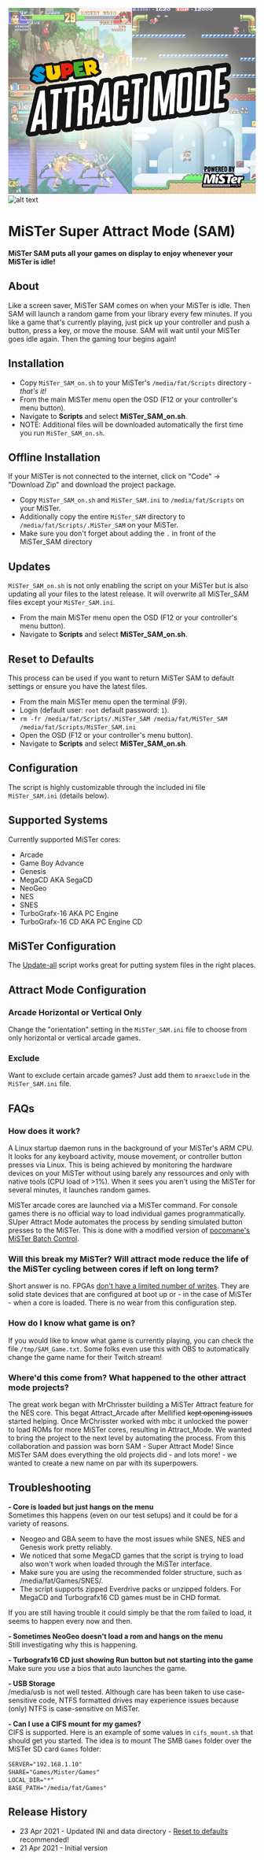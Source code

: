 ![alt text](https://github.com/mrchrisster/attract_mode/blob/main/Media/mister-sam-logo02.jpg)
![alt text](https://i.ibb.co/DzjQDtH/Screenshot-22.png)


# MiSTer Super Attract Mode (SAM)
**MiSTer SAM puts all your games on display to enjoy whenever your MiSTer is idle!**

## About
Like a screen saver, MiSTer SAM comes on when your MiSTer is idle. Then SAM will launch a random game from your library every few minutes. If you like a game that's currently playing, just pick up your controller and push a button, press a key, or move the mouse. SAM will wait until your MiSTer goes idle again. Then the gaming tour begins again!

## Installation
- Copy `MiSTer_SAM_on.sh` to your MiSTer's `/media/fat/Scripts` directory - *that's it!* 
- From the main MiSTer menu open the OSD (F12 or your controller's menu button).
- Navigate to **Scripts** and select **MiSTer_SAM_on.sh**.
- NOTE: Additional files will be downloaded automatically the first time you run `MiSTer_SAM_on.sh`.
  
## Offline Installation  
If your MiSTer is not connected to the internet, click on "Code" -> "Download Zip" and download the project package.
- Copy `MiSTer_SAM_on.sh` and `MiSTer_SAM.ini` to `/media/fat/Scripts` on your MiSTer. 
- Additionally copy the entire `MiSTer_SAM` directory to `/media/fat/Scripts/.MiSTer_SAM` on your MiSTer.
- Make sure you don't forget about adding the `.` in front of the MiSTer_SAM directory

## Updates
`MiSTer_SAM_on.sh` is not only enabling the script on your MiSTer but is also updating all your files to the latest release. It will overwrite all MiSTer_SAM files except your `MiSTer_SAM.ini`.
  
- From the main MiSTer menu open the OSD (F12 or your controller's menu button).
- Navigate to **Scripts** and select **MiSTer_SAM_on.sh**.

## Reset to Defaults
This process can be used if you want to return MiSTer SAM to default settings or ensure you have the latest files.
- From the main MiSTer menu open the terminal (F9).
- Login (default user: `root` default password: `1`).
- `rm -fr /media/fat/Scripts/.MiSTer_SAM /media/fat/MiSTer_SAM /media/fat/Scripts/MiSTer_SAM.ini`
- Open the OSD (F12 or your controller's menu button).
- Navigate to **Scripts** and select **MiSTer_SAM_on.sh**.
  
## Configuration
The script is highly customizable through the included ini file `MiSTer_SAM.ini` (details below).

## Supported Systems
Currently supported MiSTer cores:
* Arcade
* Game Boy Advance
* Genesis
* MegaCD AKA SegaCD
* NeoGeo
* NES
* SNES
* TurboGrafx-16 AKA PC Engine
* TurboGrafx-16 CD AKA PC Engine CD

## MiSTer Configuration
The [Update-all](https://github.com/theypsilon/Update_All_MiSTer) script works great for putting system files in the right places.

## Attract Mode Configuration
### Arcade Horizontal or Vertical Only
Change the "orientation" setting in the `MiSTer_SAM.ini` file to choose from only horizontal or vertical arcade games.

### Exclude
Want to exclude certain arcade games? Just add them to `mraexclude` in the `MiSTer_SAM.ini` file.

## FAQs

### How does it work?
A Linux startup daemon runs in the background of your MiSTer's ARM CPU. It looks for any keyboard activity, mouse movement, or controller button presses via Linux. This is being achieved by monitoring the hardware devices on your MiSTer without using barely any ressources and only with native tools (CPU load of >1%). When it sees you aren't using the MiSTer for several minutes, it launches random games.

MiSTer arcade cores are launched via a MiSTer command. For console games there is no official way to load individual games programmatically. SUper Attract Mode automates the process by sending simulated button presses to the MiSTer. This is done with a modified version of [pocomane's MiSTer Batch Control](https://github.com/pocomane/MiSTer_Batch_Control). 

### Will this break my MiSTer? Will attract mode reduce the life of the MiSTer cycling between cores if left on long term?
Short answer is no. FPGAs [don't have a limited number of writes](https://www.youtube.com/watch?v=gtxNu_BUL-w). They are solid state devices that are configured at boot up or - in the case of MiSTer - when a core is loaded. There is no wear from this configuration step.

### How do I know what game is on?  
If you would like to know what game is currently playing, you can check the file `/tmp/SAM_Game.txt`. Some folks even use this with OBS to automatically change the game name for their Twitch stream!  
  
### Where'd this come from? What happened to the other attract mode projects?
The great work began with MrChrisster building a MiSTer Attract feature for the NES core. This begat Attract_Arcade after Mellified ~~kept opening issues~~ started helping. Once MrChrisster worked with mbc it unlocked the power to load ROMs for more MiSTer cores, resulting in Attract_Mode. We wanted to bring the project to the next level by automating the process. From this collaboration and passion was born SAM - Super Attract Mode! Since MiSTer SAM does everything the old projects did - and lots more! - we wanted to create a new name on par with its superpowers.
 
## Troubleshooting
**- Core is loaded but just hangs on the menu**  
Sometimes this happens (even on our test setups) and it could be for a variety of reasons.   
- Neogeo and GBA seem to have the most issues while SNES, NES and Genesis work pretty reliably.  
- We noticed that some MegaCD games that the script is trying to load also won't work when loaded through the MiSTer interface. 
- Make sure you are using the recommended folder structure, such as /media/fat/Games/SNES/. 
- The script supports zipped Everdrive packs or unzipped folders. For MegaCD and Turbografx16 CD games must be in CHD format.  
 
If you are still having trouble it could simply be that the rom failed to load, it seems to happen every now and then.  
  
**- Sometimes NeoGeo doesn't load a rom and hangs on the menu**   
Still investigating why this is happening.
  
**- Turbografx16 CD just showing Run button but not starting into the game**  
Make sure you use a bios that auto launches the game.  

**- USB Storage**  
/media/usb is not well tested. Although care has been taken to use case-sensitive code, NTFS formatted drives may experience issues because (only) NTFS is case-sensitive on MiSTer.

**- Can I use a CIFS mount for my games?**  
CIFS is supported.
Here is an example of some values in `cifs_mount.sh` that should get you started. 
The idea is to mount The SMB `Games` folder over the MiSTer SD card `Games` folder:
  
```
SERVER="192.168.1.10"  
SHARE="Games/Mister/Games"  
LOCAL_DIR="*"  
BASE_PATH="/media/fat/Games" 
```

## Release History
- 23 Apr 2021 - Updated INI and data directory - [Reset to defaults](https://github.com/mrchrisster/MiSTer_SAM#reset-to-defaults) recommended!
- 21 Apr 2021 - Initial version

